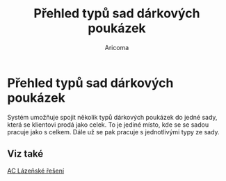 ﻿---
    title: "Přehled typů sad dárkových poukázek"
    author: Aricoma
    ms.date: 04/30/2018
    ms.topic: article
    ms.prod: dynamics-nav-2017
    ms.contentlocale: cs-cz
    ms.lasthandoff: 04/30/2018
---

# Přehled typů sad dárkových poukázek

Systém umožňuje spojit několik typů dárkových poukázek do jedné sady, která se klientovi prodá jako celek. To je jediné místo, kde se se sadou pracuje jako s celkem. Dále už se pak pracuje s jednotlivými typy ze sady. 


## <a name="see-also"></a>Viz také
[AC Lázeňské řešení](ac-spa-solution.md)